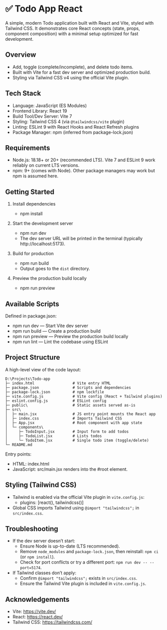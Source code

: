 # ✅ Todo App React

A simple, modern Todo application built with React and Vite, styled with Tailwind CSS. It demonstrates core React concepts (state, props, component composition) with a minimal setup optimized for fast development.

## Overview

- Add, toggle (complete/incomplete), and delete todo items.
- Built with Vite for a fast dev server and optimized production build.
- Styling via Tailwind CSS v4 using the official Vite plugin.

## Tech Stack

- Language: JavaScript (ES Modules)
- Frontend Library: React 19
- Build Tool/Dev Server: Vite 7
- Styling: Tailwind CSS 4 (via `@tailwindcss/vite` plugin)
- Linting: ESLint 9 with React Hooks and React Refresh plugins
- Package Manager: npm (inferred from package-lock.json)

## Requirements

- Node.js: 18.18+ or 20+ (recommended LTS). Vite 7 and ESLint 9 work reliably on current LTS versions.
- npm: 9+ (comes with Node). Other package managers may work but npm is assumed here.

## Getting Started

1. Install dependencies

   - npm install

2. Start the development server

   - npm run dev
   - The dev server URL will be printed in the terminal (typically http://localhost:5173).

3. Build for production

   - npm run build
   - Output goes to the `dist` directory.

4. Preview the production build locally
   - npm run preview

## Available Scripts

Defined in package.json:

- npm run dev — Start Vite dev server
- npm run build — Create a production build
- npm run preview — Preview the production build locally
- npm run lint — Lint the codebase using ESLint

## Project Structure

A high-level view of the code layout:

```
D:\Projects\Todo-app
├─ index.html                 # Vite entry HTML
├─ package.json               # Scripts and dependencies
├─ package-lock.json          # npm lockfile
├─ vite.config.js             # Vite config (React + Tailwind plugins)
├─ eslint.config.js           # ESLint config
├─ public\                    # Static assets served as-is
├─ src\
│  ├─ main.jsx                # JS entry point mounts the React app
│  ├─ index.css               # Imports Tailwind CSS
│  ├─ App.jsx                 # Root component with app state
│  └─ components\
│     ├─ TodoInput.jsx        # Input form to add todos
│     ├─ TodoList.jsx         # Lists todos
│     └─ TodoItem.jsx         # Single todo item (toggle/delete)
└─ README.md
```

Entry points:

- HTML: index.html
- JavaScript: src/main.jsx renders <App /> into the #root element.

## Styling (Tailwind CSS)

- Tailwind is enabled via the official Vite plugin in `vite.config.js`:
  - plugins: [react(), tailwindcss()]
- Global CSS imports Tailwind using `@import "tailwindcss";` in `src/index.css`.

## Troubleshooting

- If the dev server doesn’t start:
  - Ensure Node is up-to-date (LTS recommended).
  - Remove `node_modules` and `package-lock.json`, then reinstall: `npm ci` (or `npm install`).
  - Check for port conflicts or try a different port: `npm run dev -- --port=5174`.
- If Tailwind classes don’t apply:
  - Confirm `@import "tailwindcss";` exists in `src/index.css`.
  - Ensure the Tailwind Vite plugin is included in `vite.config.js`.

## Acknowledgements

- Vite: https://vite.dev/
- React: https://react.dev/
- Tailwind CSS: https://tailwindcss.com/
